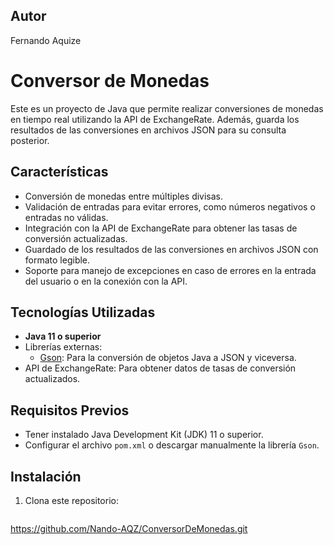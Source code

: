 ## Autor
Fernando Aquize
# Conversor de Monedas

Este es un proyecto de Java que permite realizar conversiones de monedas en tiempo real utilizando la API de ExchangeRate. Además, guarda los resultados de las conversiones en archivos JSON para su consulta posterior.

## Características

- Conversión de monedas entre múltiples divisas.
- Validación de entradas para evitar errores, como números negativos o entradas no válidas.
- Integración con la API de ExchangeRate para obtener las tasas de conversión actualizadas.
- Guardado de los resultados de las conversiones en archivos JSON con formato legible.
- Soporte para manejo de excepciones en caso de errores en la entrada del usuario o en la conexión con la API.

## Tecnologías Utilizadas

- **Java 11 o superior**
- Librerías externas:
  - [Gson](https://github.com/google/gson): Para la conversión de objetos Java a JSON y viceversa.
- API de ExchangeRate: Para obtener datos de tasas de conversión actualizados.

## Requisitos Previos

- Tener instalado Java Development Kit (JDK) 11 o superior.
- Configurar el archivo `pom.xml` o descargar manualmente la librería `Gson`.

## Instalación

1. Clona este repositorio:
   ```bash
 https://github.com/Nando-AQZ/ConversorDeMonedas.git
